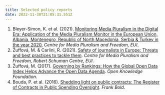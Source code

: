 ```yaml
---
title: Selected policy reports
date: 2022-11-30T21:05:31.551Z
---
```

1. Bleyer-Simon, K. et al. (2021). [Monitoring Media Pluralism in the Digital Era: Application of the Media Pluralism Monitor in the European Union, Albania, Montenegro, Republic of North Macedonia, Serbia & Turkey in the year 2020](https://cadmus.eui.eu/bitstream/handle/1814/71970/CMPF_MPM2021_final-report_QM-09-21-298-EN-N.pdf?sequence=1&isAllowed=y), *Centre for Media Pluralism and Freedom, EUI*.
2. Žuffová, M. & Carlini, R. (2021). [Safety of journalists in Europe: Threats and best practices to tackle them](https://cadmus.eui.eu/handle/1814/70637). *Centre for Media Pluralism and Freedom, Robert Schuman Centre, EUI*.
3. Žuffová, M. (2017). [Governing by Rankings: How the Global Open Data Index Helps Advance the Open Data Agenda](https://research.okfn.org/governing-by-rankings/). *Open Knowledge Foundation*.
4. Bouda, P. et al. (2016). [Shedding light on public contracts: The Register of Contracts in Public Spending Oversight](https://en.frankbold.org/sites/default/files/publikace/shedding_light_on_public_contracts_fin.pdf). *Frank Bold*.